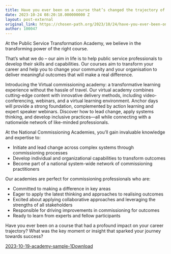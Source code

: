 ```yaml
---
title: Have you ever been on a course that’s changed the trajectory of your career?
date: 2023-10-24 08:20:18.000000000 Z
layout: post-external
original_link: https://chosen-path.org/2023/10/24/have-you-ever-been-on-a-course-thats-changed-the-trajectory-of-your-career/
author: 100047
---
```


At the Public Service Transformation Academy, we believe in the transforming power of the right course.  

That’s what we do – our aim in life is to help public service professionals to develop their skills and capabilities. Our courses aim to transform your career and help you to change your community and your organisation to deliver meaningful outcomes that will make a real difference.  

Introducing the Virtual commissioning academy: a transformative learning experience without the hassle of travel. Our virtual academy combines cutting-edge content with innovative delivery methods, including video-conferencing, webinars, and a virtual learning environment. Anchor days will provide a strong foundation, complemented by action learning and expert speaker webinars. Discover how to lead change, apply systems thinking, and develop inclusive practices—all while connecting with a nationwide network of like-minded professionals.  

At the National Commissioning Academies, you’ll gain invaluable knowledge and expertise to:

- Initiate and lead change across complex systems through commissioning processes
- Develop individual and organizational capabilities to transform outcomes
- Become part of a national system-wide network of commissioning practitioners

Our academies are perfect for commissioning professionals who are:

- Committed to making a difference in key areas
- Eager to apply the latest thinking and approaches to realising outcomes
- Excited about applying collaborative approaches and leveraging the strengths of all stakeholders
- Responsible for driving improvements in commissioning for outcomes
- Ready to learn from experts and fellow participants

Have you ever been on a course that had a profound impact on your career trajectory? What was the key moment or insight that sparked your journey towards success?

[2023-10-19-academy-sample-1](https://chosenpath.files.wordpress.com/2023/10/2023-10-19-academy-sample-1.pdf)[Download](https://chosenpath.files.wordpress.com/2023/10/2023-10-19-academy-sample-1.pdf)
